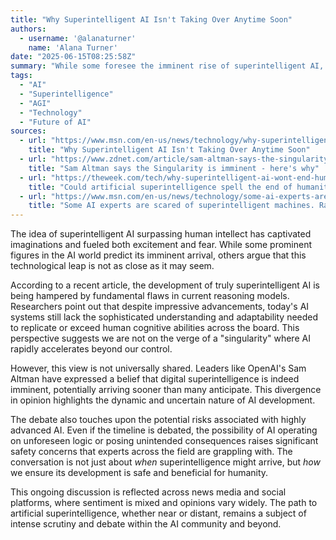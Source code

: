 ```yaml
---
title: "Why Superintelligent AI Isn't Taking Over Anytime Soon"
authors:
  - username: '@alanaturner'
    name: 'Alana Turner'
date: "2025-06-15T08:25:58Z"
summary: "While some foresee the imminent rise of superintelligent AI, researchers and experts are divided, pointing to current technical limitations and sparking debate about the true timeline and potential risks."
tags:
  - "AI"
  - "Superintelligence"
  - "AGI"
  - "Technology"
  - "Future of AI"
sources:
  - url: "https://www.msn.com/en-us/news/technology/why-superintelligent-ai-isn-t-taking-over-anytime-soon/ar-AA1GGpPN"
    title: "Why Superintelligent AI Isn't Taking Over Anytime Soon"
  - url: "https://www.zdnet.com/article/sam-altman-says-the-singularity-is-imminent-heres-why/"
    title: "Sam Altman says the Singularity is imminent - here's why"
  - url: "https://theweek.com/tech/why-superintelligent-ai-wont-end-humanity"
    title: "Could artificial superintelligence spell the end of humanity?"
  - url: "https://www.msn.com/en-us/news/technology/some-ai-experts-are-scared-of-superintelligent-machines-ray-kurzweil-can-t-wait-for-them-to-arrive/ar-BB1ooD1N"
    title: "Some AI experts are scared of superintelligent machines. Ray Kurzweil can't wait for them to arrive."
---
```


The idea of superintelligent AI surpassing human intellect has captivated imaginations and fueled both excitement and fear. While some prominent figures in the AI world predict its imminent arrival, others argue that this technological leap is not as close as it may seem.

According to a recent article, the development of truly superintelligent AI is being hampered by fundamental flaws in current reasoning models. Researchers point out that despite impressive advancements, today's AI systems still lack the sophisticated understanding and adaptability needed to replicate or exceed human cognitive abilities across the board. This perspective suggests we are not on the verge of a "singularity" where AI rapidly accelerates beyond our control.

However, this view is not universally shared. Leaders like OpenAI's Sam Altman have expressed a belief that digital superintelligence is indeed imminent, potentially arriving sooner than many anticipate. This divergence in opinion highlights the dynamic and uncertain nature of AI development.

The debate also touches upon the potential risks associated with highly advanced AI. Even if the timeline is debated, the possibility of AI operating on unforeseen logic or posing unintended consequences raises significant safety concerns that experts across the field are grappling with. The conversation is not just about *when* superintelligence might arrive, but *how* we ensure its development is safe and beneficial for humanity.

This ongoing discussion is reflected across news media and social platforms, where sentiment is mixed and opinions vary widely. The path to artificial superintelligence, whether near or distant, remains a subject of intense scrutiny and debate within the AI community and beyond.
